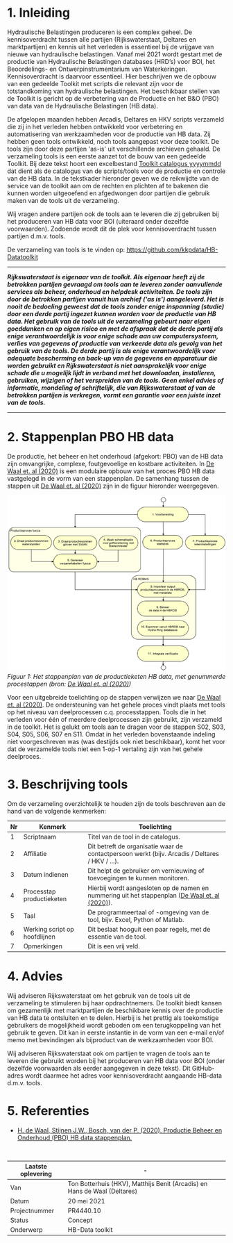 # 1. Inleiding
Hydraulische Belastingen produceren is een complex geheel. De kennisoverdracht tussen alle partijen (Rijkswaterstaat, Deltares en marktpartijen) en kennis uit het verleden is essentieel bij de vrijgave van nieuwe van hydraulische belastingen. Vanaf mei 2021 wordt gestart met de productie van Hydraulische Belastingen databases (HRD’s) voor BOI, het Beoordelings- en Ontwerpinstrumentarium van Waterkeringen. Kennisoverdracht is daarvoor essentieel. Hier beschrijven we de opbouw van een gedeelde Toolkit met scripts die relevant zijn voor de totstandkoming van hydraulische belastingen. Het beschikbaar stellen van de Toolkit is gericht op de verbetering van de Productie en het B&O (PBO) van data van de Hydraulische Belastingen (HB data).

De afgelopen maanden hebben Arcadis, Deltares en HKV scripts verzameld die zij in het verleden hebben ontwikkeld voor verbetering en automatisering van werkzaamheden voor de productie van HB data. Zij hebben geen tools ontwikkeld, noch tools aangepast voor deze toolkit. De tools zijn door deze partijen 'as-is' uit verschillende archieven gehaald. De verzameling tools is een eerste aanzet tot de bouw van een gedeelde Toolkit. Bij deze tekst hoort een excelbestand [Toolkit catalogus yyyymmdd](https://github.com/kkpdata/HB-Datatoolkit/blob/main/A00%20Documentatie/Toolkit%20catalogus%2020210520.xlsx) dat dient als de catalogus van de scripts/tools voor de productie en controle van de HB data. In de tekstkader hieronder geven we de reikwijdte van de service van de toolkit aan om de rechten en plichten af te bakenen die kunnen worden uitgeoefend en afgedwongen door partijen die gebruik maken van de tools uit de verzameling.

Wij vragen andere partijen ook de tools aan te leveren die zij gebruiken bij het produceren van HB data voor BOI (uiteraard onder dezelfde voorwaarden). Zodoende wordt dit de plek voor kennisoverdracht tussen partijen d.m.v. tools.

De verzameling van tools is te vinden op: https://github.com/kkpdata/HB-Datatoolkit

---
_**Rijkswaterstaat is eigenaar van de toolkit. Als eigenaar heeft zij de betrokken partijen gevraagd om tools aan te leveren zonder aanvullende services als beheer, onderhoud en helpdesk activiteiten. De tools zijn door de betrokken partijen vanuit hun archief ('as is') aangeleverd. Het is nooit de bedoeling geweest dat de tools zonder enige inspanning (studie) door een derde partij ingezet kunnen worden voor de productie van HB data. Het gebruik van de tools uit de verzameling gebeurt naar eigen goeddunken en op eigen risico en met de afspraak dat de derde partij als enige verantwoordelijk is voor enige schade aan uw computersysteem, verlies van gegevens of productie van verkeerde data als gevolg van het gebruik van de tools. De derde partij is als enige verantwoordelijk voor adequate bescherming en back-up van de gegevens en apparatuur die worden gebruikt en Rijkswaterstaat is niet aansprakelijk voor enige schade die u mogelijk lijdt in verband met het downloaden, installeren, gebruiken, wijzigen of het verspreiden van de tools. Geen enkel advies of informatie, mondeling of schriftelijk, die van Rijkswaterstaat of van de betrokken partijen is verkregen, vormt een garantie voor een juiste inzet van de tools.**_

---

# 2. Stappenplan PBO HB data
De productie, het beheer en het onderhoud (afgekort: PBO) van de HB data zijn omvangrijke, complexe, foutgevoelige en kostbare activiteiten. In [De Waal et. al (2020)](https://github.com/kkpdata/HB-Datatoolkit/tree/master/A00&#32;Documentatie#PBO&#32;HB&#32;data&#32;stappenplan&#32;13&#32;(11205758-014-GEO-0001_v1.0).pdf) is een modulaire opbouw van het proces PBO HB data vastgelegd in de vorm van een stappenplan. De samenhang tussen de stappen uit [De Waal et. al (2020)](https://github.com/kkpdata/HB-Datatoolkit/tree/master/A00&#32;Documentatie#PBO&#32;HB&#32;data&#32;stappenplan&#32;13&#32;(11205758-014-GEO-0001_v1.0).pdf) zijn in de figuur hieronder weergegeven. 

![image](A00&#32;Documentatie/Stappenplan.png)
*Figuur 1: Het stappenplan van de productieketen HB data, met genummerde procestappen (bron: [De Waal et. al (2020)](https://github.com/kkpdata/HB-Datatoolkit/tree/master/A00&#32;Documentatie#PBO&#32;HB&#32;data&#32;stappenplan&#32;13&#32;(11205758-014-GEO-0001_v1.0).pdf))*

Voor een uitgebreide toelichting op de stappen verwijzen we naar [De Waal et. al (2020)](https://github.com/kkpdata/HB-Datatoolkit/tree/master/A00&#32;Documentatie#PBO&#32;HB&#32;data&#32;stappenplan&#32;13&#32;(11205758-014-GEO-0001_v1.0).pdf). De ondersteuning van het gehele proces vindt plaats met tools op het niveau van deelprocessen c.q. processtappen. Tools die in het verleden voor één of meerdere deelprocessen zijn gebruikt, zijn verzameld in de toolkit. Het is gelukt om tools aan te dragen voor de stappen S02, S03, S04, S05, S06, S07 en S11. Omdat in het verleden bovenstaande indeling niet voorgeschreven was (was destijds ook niet beschikbaar), komt het voor dat de verzamelde tools niet een 1-op-1 vertaling zijn van het gehele deelproces.

# 3. Beschrijving tools
Om de verzameling overzichtelijk te houden zijn de tools beschreven aan de hand van de volgende kenmerken:

Nr|Kenmerk|Toelichting
---|---|---
1|Scriptnaam|Titel van de tool in de catalogus.
2|Affiliatie|Dit betreft de organisatie waar de contactpersoon werkt (bijv. Arcadis / Deltares / HKV / ...).
3|Datum indienen|Dit helpt de gebruiker om vernieuwing of toevoegingen te kunnen monitoren.
4|Processtap productieketen|Hierbij wordt aangesloten op de namen en nummering uit het stappenplan ([De Waal et. al (2020)](https://github.com/kkpdata/HB-Datatoolkit/tree/master/A00&#32;Documentatie#PBO&#32;HB&#32;data&#32;stappenplan&#32;13&#32;(11205758-014-GEO-0001_v1.0).pdf)).
5|Taal|De programmeertaal of -omgeving van de tool, bijv. Excel, Python of Matlab.
6|Werking script op hoofdlijnen|Dit beslaat hooguit een paar regels, met de essentie van de tool.
7|Opmerkingen|Dit is een vrij veld.

# 4. Advies
Wij adviseren Rijkswaterstaat om het gebruik van de tools uit de verzameling te stimuleren bij haar opdrachtnemers. De toolkit biedt kansen om gezamenlijk met marktpartijen de beschikbare kennis over de productie van HB data te ontsluiten en te delen. Hierbij is het prettig als toekomstige gebruikers de mogelijkheid wordt geboden om een terugkoppeling van het gebruik te geven. Dit kan in eerste instantie in de vorm van een e-mail en/of memo met bevindingen als bijproduct van de werkzaamheden voor BOI.

Wij adviseren Rijkswaterstaat ook om partijen te vragen de tools aan te leveren die gebruikt worden bij het produceren van HB data voor BOI (onder dezelfde voorwaarden als eerder aangegeven in deze tekst). Dit GitHub-adres wordt daarmee het adres voor kennisoverdracht aangaande HB-data d.m.v. tools.

# 5. Referenties
- [H. de Waal, Stijnen J.W., Bosch, van der P. (2020). Productie Beheer en Onderhoud (PBO) HB data stappenplan.](https://github.com/kkpdata/HB-Datatoolkit/tree/master/A00&#32;Documentatie#PBO&#32;HB&#32;data&#32;stappenplan&#32;13&#32;(11205758-014-GEO-0001_v1.0).pdf)

</br>

Laatste oplevering | -
---|---
Van|Ton Botterhuis (HKV), Matthijs Benit (Arcadis) en Hans de Waal (Deltares)
Datum|20 mei 2021
Projectnummer|PR4440.10
Status|Concept
Onderwerp|HB-Data toolkit
